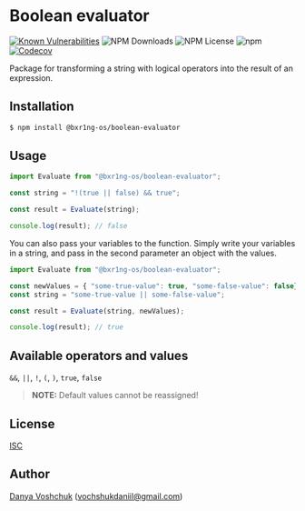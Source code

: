 # Boolean evaluator

[![Known Vulnerabilities](https://snyk.io/test/github/bxr1nG/boolean-evaluator/badge.svg?style=flat-square)](https://snyk.io/test/github/bxr1nG/boolean-evaluator)
![NPM Downloads](https://img.shields.io/npm/dw/@bxr1ng-os/boolean-evaluator?style=flat-square)
![NPM License](https://img.shields.io/npm/l/@bxr1ng-os/boolean-evaluator?style=flat-square)
![npm](https://img.shields.io/npm/v/@bxr1ng-os/boolean-evaluator?style=flat-square)
[![Codecov](https://img.shields.io/codecov/c/github/bxr1nG/boolean-evaluator?style=flat-square)](https://app.codecov.io/gh/bxr1nG/boolean-evaluator)

Package for transforming a string with logical operators into the result of an expression.

## Installation

```sh
$ npm install @bxr1ng-os/boolean-evaluator
```

## Usage

```typescript
import Evaluate from "@bxr1ng-os/boolean-evaluator";

const string = "!(true || false) && true";

const result = Evaluate(string);

console.log(result); // false
```

You can also pass your variables to the function. Simply write your variables in a string, and pass in the second parameter an object with the values.

```typescript
import Evaluate from "@bxr1ng-os/boolean-evaluator";

const newValues = { "some-true-value": true, "some-false-value": false};
const string = "some-true-value || some-false-value";

const result = Evaluate(string, newValues);

console.log(result); // true
```

## Available operators and values

`&&`, `||`, `!`, `(`, `)`, `true`, `false`

> **NOTE:** Default values cannot be reassigned!

## License

[ISC](LICENSE.md)

## Author
[Danya Voshchuk](https://github.com/bxr1nG) ([vochshukdaniil@gmail.com](mailto:vochshukdaniil@gmail.com))
